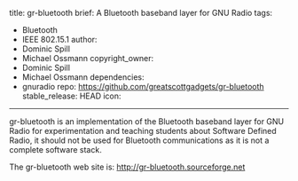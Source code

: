 title: gr-bluetooth
brief: A Bluetooth baseband layer for GNU Radio
tags:
  - Bluetooth
  - IEEE 802.15.1
author:
  - Dominic Spill
  - Michael Ossmann
copyright_owner:
  - Dominic Spill
  - Michael Ossmann
dependencies:
  - gnuradio
repo: https://github.com/greatscottgadgets/gr-bluetooth
stable_release: HEAD
icon:
---

gr-bluetooth is an implementation of the Bluetooth baseband layer for GNU Radio for experimentation and teaching students about Software Defined Radio, it should not be used for Bluetooth communications as it is not a complete software stack.

The gr-bluetooth web site is: http://gr-bluetooth.sourceforge.net
